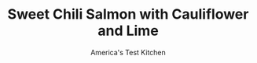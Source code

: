 ---
layout: ../../layouts/MarkdownPostLayout.astro
title: Sweet Chili Salmon with Cauliflower and Lime
author: America's Test Kitchen
pubDate: 2023-03-15
description: "We wanted hot, sweet, sour, and savory all in one simple dish."
image_url: https://res.cloudinary.com/hksqkdlah/image/upload/ar_1:1,c_fill,dpr_2.0,f_auto,fl_lossy.progressive.strip_profile,g_faces:auto,q_auto:low,w_344/42438-sfs-sweetchilisalmoncauliflowerlime-41
tags: ["Main Courses","American","Fish & Seafood","Weeknight"]
calories: 2273
protein: 47
carbohydrates: 27
fats: 
fiber: 7
ingredients: ["2 teaspoons, chili powder",", Kosher salt and pepper","1 large head, cauliflower (3 pounds), cored and cut into 2-inch florets","1 tablespoon, extra-virgin olive oil","4 (6- to 8-ounce), skin-on salmon fillets, 1 to 1½ inches thick","2 tablespoons, honey","2 tablespoons, minced fresh cilantro",", Lime wedge"]
serves: 4
time: "30 minutes"
instructions: ["Adjust oven racks to upper-middle and lower-middle positions and heat oven to 450 degrees. Combine chili powder, 2 teaspoons salt, and 1 teaspoon pepper in small bowl.","Toss cauliflower with oil and 2 teaspoons spice mixture on rimmed baking sheet until well coated, then arrange in single layer. Line second rimmed baking sheet with foil. Place salmon, skin side down, on foil-lined sheet and brush tops of fillets with honey. Sprinkle remaining 3 teaspoons spice mixture evenly over salmon.","Roast cauliflower on lower rack until well browned and tender, about 25 minutes. After about 10 minutes, place salmon on upper rack and roast until center is still translucent when checked with tip of paring knife and registers 125 degrees (for medium-rare), about 12 minutes. Sprinkle cauliflower with cilantro. Serve cauliflower with salmon and lime wedges."]
nutrition: ["1796 mg Potassium","633 mg Phosphorus","106 mg Calcium","2 mg Iron","109 mg Magnesium","1297 mg Sodium","1 mg Zinc","31 g Fat","19 mg Niacin (B3)","10 g Monounsaturated","8 g Polyunsaturated","172 mg Vitamin C","109 mg Cholesterol","7 g Saturated","7 g Fiber","246 µg Folate (food)","15 g Sugars","61 µg Vitamin K","446 g Water","27 g Carbs","246 µg Folate equivalent (total)","47 g Protein","8 mg Vitamin E","6 µg Vitamin B12","1 mg Vitamin B6","22 µg Vitamin A","568 kcal Energy","8 g Sugars, added","2273 calories"]
notes: "To ensure uniform cooking, we prefer to buy a 1½- to 2-pound center-cut salmon fillet and cut it into four equal pieces."
---